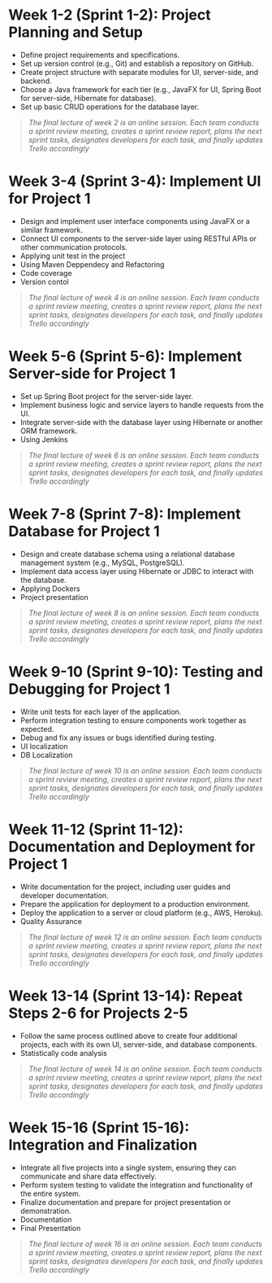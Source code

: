 # Week 1-2 (Sprint 1-2): Project Planning and Setup
* Define project requirements and specifications.
* Set up version control (e.g., Git) and establish a repository on GitHub.
* Create project structure with separate modules for UI, server-side, and backend.
* Choose a Java framework for each tier (e.g., JavaFX for UI, Spring Boot for server-side, Hibernate for database).
* Set up basic CRUD operations for the database layer.

> *The final lecture of week 2 is an online session. Each team conducts a sprint review meeting, creates a sprint review report, plans the next sprint tasks, designates developers for each task, and finally updates Trello accordingly* 

# Week 3-4 (Sprint 3-4): Implement UI for Project 1
* Design and implement user interface components using JavaFX or a similar framework.
* Connect UI components to the server-side layer using RESTful APIs or other communication protocols.
* Applying unit test in the project
* Using Maven Deppendecy and Refactoring
* Code coverage
* Version contol 

> *The final lecture of week 4 is an online session. Each team conducts a sprint review meeting, creates a sprint review report, plans the next sprint tasks, designates developers for each task, and finally updates Trello accordingly*

# Week 5-6 (Sprint 5-6): Implement Server-side for Project 1
* Set up Spring Boot project for the server-side layer.
* Implement business logic and service layers to handle requests from the UI.
* Integrate server-side with the database layer using Hibernate or another ORM framework.
* Using Jenkins
> *The final lecture of week 6 is an online session. Each team conducts a sprint review meeting, creates a sprint review report, plans the next sprint tasks, designates developers for each task, and finally updates Trello accordingly*

# Week 7-8 (Sprint 7-8): Implement Database for Project 1
* Design and create database schema using a relational database management system (e.g., MySQL, PostgreSQL).
* Implement data access layer using Hibernate or JDBC to interact with the database.
* Applying Dockers
* Project presentation

 > *The final lecture of week 8 is an online session. Each team conducts a sprint review meeting, creates a sprint review report, plans the next sprint tasks, designates developers for each task, and finally updates Trello accordingly*

# Week 9-10 (Sprint 9-10): Testing and Debugging for Project 1
* Write unit tests for each layer of the application.
* Perform integration testing to ensure components work together as expected.
* Debug and fix any issues or bugs identified during testing.
* UI localization
* DB Localization

> *The final lecture of week 10 is an online session. Each team conducts a sprint review meeting, creates a sprint review report, plans the next sprint tasks, designates developers for each task, and finally updates Trello accordingly*

# Week 11-12 (Sprint 11-12): Documentation and Deployment for Project 1
* Write documentation for the project, including user guides and developer documentation.
* Prepare the application for deployment to a production environment.
* Deploy the application to a server or cloud platform (e.g., AWS, Heroku).
* Quality Assurance

> *The final lecture of week 12 is an online session. Each team conducts a sprint review meeting, creates a sprint review report, plans the next sprint tasks, designates developers for each task, and finally updates Trello accordingly*

# Week 13-14 (Sprint 13-14): Repeat Steps 2-6 for Projects 2-5
* Follow the same process outlined above to create four additional projects, each with its own UI, server-side, and database components.
* Statistically code analysis

> *The final lecture of week 14 is an online session. Each team conducts a sprint review meeting, creates a sprint review report, plans the next sprint tasks, designates developers for each task, and finally updates Trello accordingly*

# Week 15-16 (Sprint 15-16): Integration and Finalization
* Integrate all five projects into a single system, ensuring they can communicate and share data effectively.
* Perform system testing to validate the integration and functionality of the entire system.
* Finalize documentation and prepare for project presentation or demonstration.
* Documentation
* Final Presentation

> *The final lecture of week 16 is an online session. Each team conducts a sprint review meeting, creates a sprint review report, plans the next sprint tasks, designates developers for each task, and finally updates Trello accordingly*

